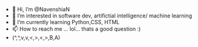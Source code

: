 - 👋 Hi, I’m @NavenshiaN
- 👀 I’m interested in software dev, artifictial intelligence/ machine learning
- 🌱 I’m currently learning Python,CSS, HTML
- 📫 How to reach me ... lol... thats a good question :) 
- (^,^,v,v,<,>,<,>,B,A)

<!---
NavenshiaN/NavenshiaN is a ✨ special ✨ repository because its `README.md` (this file) appears on your GitHub profile.
You can click the Preview link to take a look at your changes.
--->
